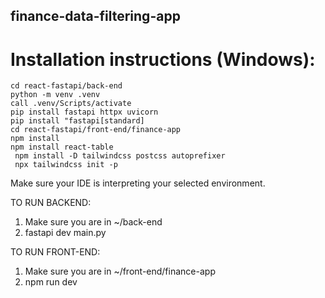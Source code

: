 ## finance-data-filtering-app

# Installation instructions (Windows):
` cd react-fastapi/back-end ` <br>
` python -m venv .venv ` <br>
` call .venv/Scripts/activate  ` <br>
` pip install fastapi httpx uvicorn `<br>
` pip install "fastapi[standard] `<br>
` cd react-fastapi/front-end/finance-app ` <br>
` npm install ` <br>
` npm install react-table ` <br>
` npm install -D tailwindcss postcss autoprefixer` <br>
` npx tailwindcss init -p` <br>

Make sure your IDE is interpreting your selected environment.

TO RUN BACKEND:
1. Make sure you are in ~/back-end
2. fastapi dev main.py

TO RUN FRONT-END:
1. Make sure you are in ~/front-end/finance-app
2. npm run dev
